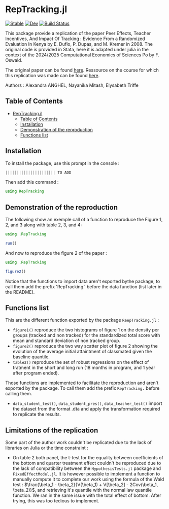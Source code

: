 # RepTracking.jl

[![Stable](https://img.shields.io/badge/docs-stable-blue.svg)](https://Lysmura.github.io/RepTracking.jl/stable/)
[![Dev](https://img.shields.io/badge/docs-dev-blue.svg)](https://Lysmura.github.io/RepTracking.jl/dev/)
[![Build Status](https://github.com/Lysmura/RepTracking.jl/actions/workflows/CI.yml/badge.svg?branch=master)](https://github.com/Lysmura/RepTracking.jl/actions/workflows/CI.yml?query=branch%3Amaster)

This package provide a replication of the paper Peer Effects, Teacher Incentives, And Impact Of Tracking : Evidence From a Randomized Evaluation In Kenya by E. Duflo, P. Dupas, and M. Kremer in 2008. The original code is provided in Stata, here it is adapted under julia in the context of the 2024/2025 Computational Economics of Sciences Po by F. Oswald. 

The original paper can be found [here](https://www.nber.org/system/files/working_papers/w14475/w14475.pdf).
Ressource on the course for which this replication was made can be found [here](https://floswald.github.io/NumericalMethods/).

Authors : Alexandra ANGHEL, Nayanika Mitash, Elysabeth Triffe
## Table of Contents

- [RepTracking.jl](#RepTrackingjl)
  - [Table of Contents](#table-of-contents)
  - [Installation](#installation)
  - [Demonstration of the reproduction](#Demonstration-of-the-reproduction)
  - [Functions list](#functions-list)

## Installation

To install the package, use this prompt in the console : 

```julia
|||||||||||||||||||||| TO ADD
```

Then add this command :
```julia
using RepTracking
```

## Demonstration of the reproduction

The following show an exemple call of a function to reproduce the Figure 1, 2, and 3 along with table 2, 3, and 4:
```julia
using .RepTracking

run()
```

And now to reproduce the figure 2 of the paper :
```julia
using .RepTracking

figure2()
```

Notice that the functions to import data aren't exported bythe package, to call them add the prefix 'RepTracking.' before the data function (list later in the README).

## Functions list
This are the different function exported by the package `ReepTracking.jl` :
* `figure1()` reproduce the two histograms of figure 1 on the density per groups (tracked and non tracked) for the standardized total score with mean and standard deviation of non tracked group.
* `figure2()` reproduce the two way scatter plot of figure 2 showing the evolution of the average initial attaintment of classmated given the baseline quantile.
* `table2()` reproduce the set of robust regressions on the effect of tratment in the short and long run (18 months in program, and 1 year after program ended).

Those functions are implemented to facilitate the reproduction and aren't exported by the package. To call them add the prefix `RepTracking.` before calling them.
* `data_student_test()`, `data_student_pres()`, `data_teacher_test()` import the dataset from the format .dta and apply the transformation required to replicate the results.

## Limitations of the replication
Some part of the author work couldn't be replicated due to the lack of libraries on Julia or the time constraint :
* On table 2 both panel, the t-test for the equality between coefficients of the bottom and quarter treatment effect couldn't be reproduced due to the lack of compatibility between the `HypothesisTests.jl` package and `FixedEffectModel.jl`. It is however possible to implement a function to manually compute it to complete our work using the formula of the Wald test : $\frac{\beta_1 - \beta_2}{V(\beta_1) + V[\beta_2] - 2Cov(\beta_1, \beta_2)}$, and retrieving it's quantile with the normal law quantile function. We ran in the same issue with the total effect of bottom. After trying, this was too tedious to implement.